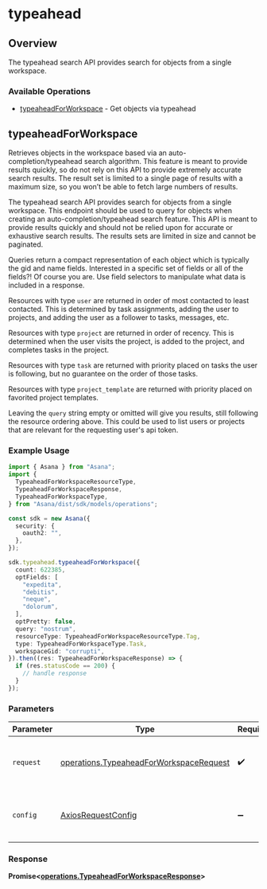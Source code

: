 # typeahead

## Overview

The typeahead search API provides search for objects from a single workspace.

### Available Operations

* [typeaheadForWorkspace](#typeaheadforworkspace) - Get objects via typeahead

## typeaheadForWorkspace

Retrieves objects in the workspace based via an auto-completion/typeahead
search algorithm. This feature is meant to provide results quickly, so do
not rely on this API to provide extremely accurate search results. The
result set is limited to a single page of results with a maximum size, so
you won’t be able to fetch large numbers of results.

The typeahead search API provides search for objects from a single
workspace. This endpoint should be used to query for objects when
creating an auto-completion/typeahead search feature. This API is meant
to provide results quickly and should not be relied upon for accurate or
exhaustive search results. The results sets are limited in size and
cannot be paginated.

Queries return a compact representation of each object which is typically
the gid and name fields. Interested in a specific set of fields or all of
the fields?! Of course you are. Use field selectors to manipulate what
data is included in a response.

Resources with type `user` are returned in order of most contacted to
least contacted. This is determined by task assignments, adding the user
to projects, and adding the user as a follower to tasks, messages,
etc.

Resources with type `project` are returned in order of recency. This is
determined when the user visits the project, is added to the project, and
completes tasks in the project.

Resources with type `task` are returned with priority placed on tasks
the user is following, but no guarantee on the order of those tasks.

Resources with type `project_template` are returned with priority
placed on favorited project templates.

Leaving the `query` string empty or omitted will give you results, still
following the resource ordering above. This could be used to list users or
projects that are relevant for the requesting user's api token.

### Example Usage

```typescript
import { Asana } from "Asana";
import {
  TypeaheadForWorkspaceResourceType,
  TypeaheadForWorkspaceResponse,
  TypeaheadForWorkspaceType,
} from "Asana/dist/sdk/models/operations";

const sdk = new Asana({
  security: {
    oauth2: "",
  },
});

sdk.typeahead.typeaheadForWorkspace({
  count: 622385,
  optFields: [
    "expedita",
    "debitis",
    "neque",
    "dolorum",
  ],
  optPretty: false,
  query: "nostrum",
  resourceType: TypeaheadForWorkspaceResourceType.Tag,
  type: TypeaheadForWorkspaceType.Task,
  workspaceGid: "corrupti",
}).then((res: TypeaheadForWorkspaceResponse) => {
  if (res.statusCode == 200) {
    // handle response
  }
});
```

### Parameters

| Parameter                                                                                          | Type                                                                                               | Required                                                                                           | Description                                                                                        |
| -------------------------------------------------------------------------------------------------- | -------------------------------------------------------------------------------------------------- | -------------------------------------------------------------------------------------------------- | -------------------------------------------------------------------------------------------------- |
| `request`                                                                                          | [operations.TypeaheadForWorkspaceRequest](../../models/operations/typeaheadforworkspacerequest.md) | :heavy_check_mark:                                                                                 | The request object to use for the request.                                                         |
| `config`                                                                                           | [AxiosRequestConfig](https://axios-http.com/docs/req_config)                                       | :heavy_minus_sign:                                                                                 | Available config options for making requests.                                                      |


### Response

**Promise<[operations.TypeaheadForWorkspaceResponse](../../models/operations/typeaheadforworkspaceresponse.md)>**

